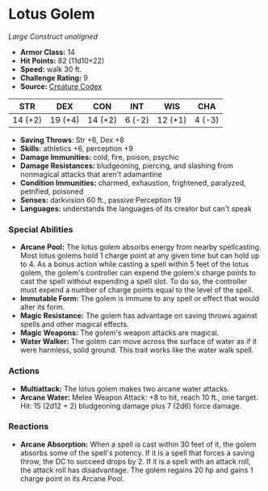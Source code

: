 # Lotus Golem

*Large* *Construct* *unaligned*

- **Armor Class:** 14
- **Hit Points:** 82 (11d10+22)
- **Speed:** walk 30 ft.
- **Challenge Rating:** 9
- **Source:** [Creature Codex](https://koboldpress.com/kpstore/product/creature-codex-for-5th-edition-dnd/)

| STR | DEX | CON | INT | WIS | CHA |
| --- | --- | --- | --- | --- | --- |
| 14 (+2) | 19 (+4) | 14 (+2) | 6 (-2) | 12 (+1) | 4 (-3) |

- **Saving Throws**: Str +6, Dex +8
- **Skills:** athletics +6, perception +9
- **Damage Immunities:** cold, fire, poison, psychic
- **Damage Resistances:** bludgeoning, piercing, and slashing from nonmagical attacks that aren't adamantine
- **Condition Immunities:** charmed, exhaustion, frightened, paralyzed, petrified, poisoned
- **Senses:** darkvision 60 ft., passive Perception 19
- **Languages:** understands the languages of its creator but can't speak
### Special Abilities
- **Arcane Pool:** The lotus golem absorbs energy from nearby spellcasting. Most lotus golems hold 1 charge point at any given time but can hold up to 4. As a bonus action while casting a spell within 5 feet of the lotus golem, the golem's controller can expend the golem's charge points to cast the spell without expending a spell slot. To do so, the controller must expend a number of charge points equal to the level of the spell.
- **Immutable Form:** The golem is immune to any spell or effect that would alter its form.
- **Magic Resistance:** The golem has advantage on saving throws against spells and other magical effects.
- **Magic Weapons:** The golem's weapon attacks are magical.
- **Water Walker:** The golem can move across the surface of water as if it were harmless, solid ground. This trait works like the water walk spell.
### Actions
- **Multiattack:** The lotus golem makes two arcane water attacks.
- **Arcane Water:** Melee Weapon Attack: +8 to hit, reach 10 ft., one target. Hit: 15 (2d12 + 2) bludgeoning damage plus 7 (2d6) force damage.
### Reactions
- **Arcane Absorption:** When a spell is cast within 30 feet of it, the golem absorbs some of the spell's potency. If it is a spell that forces a saving throw, the DC to succeed drops by 2. If it is a spell with an attack roll, the attack roll has disadvantage. The golem regains 20 hp and gains 1 charge point in its Arcane Pool.
